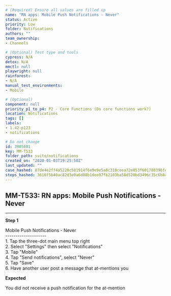 ```yaml
---
# (Required) Ensure all values are filled up
name: "RN apps: Mobile Push Notifications - Never"
status: Active
priority: Low
folder: Notifications
authors: ""
team_ownership: 
- Channels

# (Optional) Test type and tools
cypress: N/A
detox: N/A
mmctl: null
playwright: null
rainforest: 
- N/A
manual_test_environments: 
- Mobile

# (Optional)
component: null
priority_p1_to_p4: P2 - Core Functions (Do core functions work?)
location: Notifications
tags: []
labels: 
- 1.42-p123
- notifications

# Do not change
id: 3905601
key: MM-T533
folder_path: suite/notifications
created_on: "2020-01-03T19:25:50Z"
last_updated: ""
case_hashed: 87de4e2ff4a5228c581914f6e9e9e5a8c310ceea72e053f601780396fe2943ddf63ba5c655c895907a80e6a17ff876e0
steps_hashed: 3616f5b40ac82d3e0a6d08b1dee07fb2103ba58d520bd3496c35c6b8ad00c78bde8b63fb3e3f584b29c5b4b7d35c54d6
---
```


## MM-T533: RN apps: Mobile Push Notifications - Never

---

**Step 1**

Mobile Push Notifications - Never\
\--------------------\
1\. Tap the three-dot main menu top right\
2\. Select "Settings" then select "Notifications"\
3\. Tap "Mobile"\
4\. Tap "Send notifications", select "Never"\
5\. Tap "Save"\
6\. Have another user post a message that at-mentions you

**Expected**

You did not receive a push notification for the at-mention
